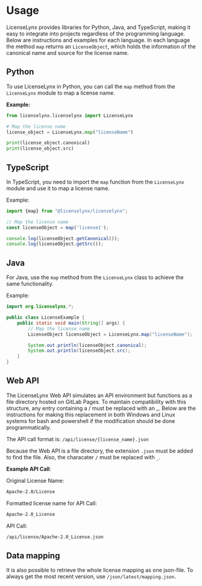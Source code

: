 # Usage

LicenseLynx provides libraries for Python, Java, and TypeScript, making it easy to integrate into projects regardless of the programming language.
Below are instructions and examples for each language.
In each language the method `map` returns an `LicenseObject`, which holds the information of the canonical name and source for the license name.

## Python

To use LicenseLynx in Python, you can call the `map` method from the `LicenseLynx` module to map a license name.

**Example:**

```python
from licenselynx.licenselynx import LicenseLynx

# Map the license name
license_object = LicenseLynx.map("licenseName")

print(license_object.canonical)
print(license_object.src)
```

## TypeScript

In TypeScript, you need to import the `map` function from the `LicenseLynx` module and use it to map a license name.

Example:

```typescript
import {map} from "@licenselynx/licenselynx";

// Map the license name
const licenseObject = map('license1');

console.log(licenseObject.getCanonical());
console.log(licenseObject.getSrc());
```

## Java

For Java, use the `map` method from the `LicenseLynx` class to achieve the same functionality.

Example:

```java
import org.licenselynx.*;

public class LicenseExample {
    public static void main(String[] args) {
        // Map the license name
        LicenseObject licenseObject = LicenseLynx.map("licenseName");

        System.out.println(licenseObject.canonical);
        System.out.println(licenseObject.src);
    }
}
```

## Web API

The LicenseLynx Web API simulates an API environment but functions as a file directory hosted on GitLab Pages.
To maintain compatibility with this structure, any entry containing a / must be replaced with an _.
Below are the instructions for making this replacement in both Windows and Linux systems for bash and powershell if the modification should be done programmatically.

The API call format is: `/api/license/{license_name}.json`

Because the Web API is a file directory, the extension `.json` must be added to find the file. Also, the characater ``/`` must be replaced with ``_``.

**Example API Call**:

Original License Name:

```bash
Apache-2.0/License
```

Formatted license name for API Call:

```bash
Apache-2.0_License
```

API Call:

```bash
/api/license/Apache-2.0_License.json
```

## Data mapping

It is also possible to retrieve the whole license mapping as one json-file.
To always get the most recent version, use `/json/latest/mapping.json`.
